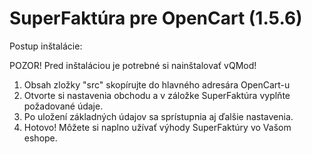 # SuperFaktúra pre OpenCart (1.5.6)

Postup inštalácie:

POZOR! Pred inštaláciou je potrebné si nainštalovať vQMod!

1. Obsah zložky "src" skopírujte do hlavného adresára OpenCart-u
2. Otvorte si nastavenia obchodu a v záložke SuperFaktúra vyplňte požadované údaje.
3. Po uložení základných údajov sa sprístupnia aj ďalšie nastavenia. 
4. Hotovo! Môžete si naplno užívať výhody SuperFaktúry vo Vašom eshope.
